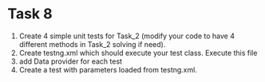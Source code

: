 # Task 8

1. Create 4 simple unit tests for Task_2 (modify your code to have 4 different methods in Task_2 solving if need).
2. Create testng.xml which should execute your test class. Execute this file
3. add Data provider for each test
4. Create a test with parameters loaded from testng.xml. 
